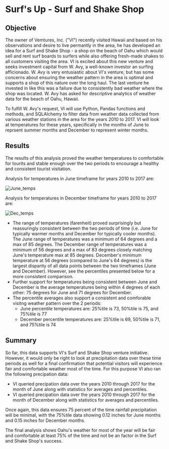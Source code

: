 # Surf's Up - Surf and Shake Shop

## Objective
The owner of Vemtures, Inc. ("VI") recently visited Hawaii and based on his observations and desire to live permantly in the area, he has developed an idea for a Surf and Shake Shop - a shop on the beach of Oahu which would sell and rent surf boards to surfers while also offering fresh-made shakes to all customers visiting the area.  VI is excited about this new venture and seeks investment capital from W. Avy, a well-known investor an surfing afficionado.  W. Avy is very entusiastic about VI's venture, but has some concerns about ensuring the weather pattern in the area is optimal and supports a shop of this nature over the long haul.  The last venture he invested in like this was a failure due to consistently bad weather where the shop was located.  W. Avy has asked for descriptive analytics of weather data for the beach of Oahu, Hawaii.

To fulfill W. Avy's request, VI will use Python, Pandas functions and methods, and SQLAlchemy to filter data from weather data collected from various weather stations in the area for the  years 2010 to 2017.  VI will look at temperatures for these years, specifically in the months of June to reprsent summer months and December to represent winter months.

## Results
The results of this analysis proved the weather temperatures to comfortable for tourits and stable enough over the two periods to encourage a healthy and consistent tourist visitation.   

Analysis for temperatures in June timeframe for years 2010 to 2017 are:

![June_temps](https://user-images.githubusercontent.com/35401581/137364423-664f599f-b592-44ed-9dda-1d3161071911.png)


Analysis for temperatures in December timeframe for years 2010 to 2017 are:

![Dec_temps](https://user-images.githubusercontent.com/35401581/137364426-27c076c2-5ed2-4eea-b72e-a9ad5cb36f96.png)

* The range of temperatures (farenheit) proved surprisingly but reassuringly consistent between the two periods of time (i.e. June for typically warmer months and December for typically cooler months).  The June range of temperatures was a minimum of 64 degrees and a max of 85 degrees.  The December range of temperatures was a minimum of 56 degrees  and a max of 83 degrees closely matching June's temperature max at 85 degrees.  December's minimum temperature at 56 degrees (compared to June's 64 degrees) is the largest disparity of all data points between the two timeframes (June and December).  However, see the percentiles presented below for a more consistent comparison.
* Further support for temperatures being consistent between June and December is the average temperatures being within 4 degrees of each other:  75 degrees for June and 71 degrees for December.
* The percentile averages also support a consistent and comforable visitng weather pattern over the 2 periods:
    * June percentile temperatures are: 25%tile is 73, 50%tile is 75, and 75%tile is 77
    * December percentile temperatures are: 25%tile is 69, 50%tile is 71, and 75%tile is 74

## Summary
So far, this data supports VI's Surf and Shake Shop venture initiative.  However, it would only be right to look at precipitation data over these time periods as well for a final confirmation that potential visitors will experience fair and comfortable weather most of the time.  For this purpose VI also ran the following precipation data:

*  VI queried precipation data over the years 2010 through 2017 for the month of June along with statistics for averages and percentiles.
*  VI queried precipation data over the years 2010 through 2017 for the month of December along with statistics for averages and percentiles.

Once again, this data ensures 75 percent of the time rainfall precipitation will be minimal, with the 75%tile data showing 0.12 inches for June months and 0.15 inches for December months.

The final analysis shows Oahu's weather for most of the year will be fair and comfortable at least 75% of the time and not be an factor in the Surf and Shake Shop's success. 

 

